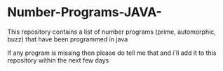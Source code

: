# Number-Programs-JAVA-
This repository contains a list of number programs (prime, automorphic, buzz) that have been programmed in java

If any program is missing then please do tell me that and i'll add it to this repository within the next few days


